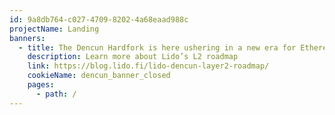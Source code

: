 ```yaml
---
id: 9a8db764-c027-4709-8202-4a68eaad988c
projectName: Landing
banners:
  - title: The Dencun Hardfork is here ushering in a new era for Ethereum L2s.
    description: Learn more about Lido’s L2 roadmap
    link: https://blog.lido.fi/lido-dencun-layer2-roadmap/
    cookieName: dencun_banner_closed
    pages:
      - path: /
---
```

